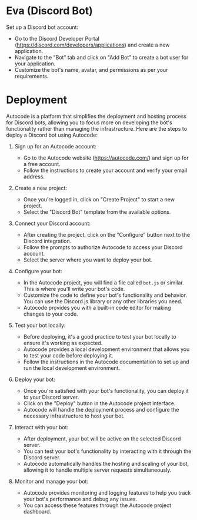 # Eva (Discord Bot)

 Set up a Discord bot account:
   - Go to the Discord Developer Portal (https://discord.com/developers/applications) and create a new application.
   - Navigate to the "Bot" tab and click on "Add Bot" to create a bot user for your application.
   - Customize the bot's name, avatar, and permissions as per your requirements.


# Deployment
Autocode is a platform that simplifies the deployment and hosting process for Discord bots, allowing you to focus more on developing the bot's functionality rather than managing the infrastructure. Here are the steps to deploy a Discord bot using Autocode:

1. Sign up for an Autocode account:
   - Go to the Autocode website (https://autocode.com/) and sign up for a free account.
   - Follow the instructions to create your account and verify your email address.

2. Create a new project:
   - Once you're logged in, click on "Create Project" to start a new project.
   - Select the "Discord Bot" template from the available options.

3. Connect your Discord account:
   - After creating the project, click on the "Configure" button next to the Discord integration.
   - Follow the prompts to authorize Autocode to access your Discord account.
   - Select the server where you want to deploy your bot.

4. Configure your bot:
   - In the Autocode project, you will find a file called `bot.js` or similar. This is where you'll write your bot's code.
   - Customize the code to define your bot's functionality and behavior. You can use the Discord.js library or any other libraries you need.
   - Autocode provides you with a built-in code editor for making changes to your code.

5. Test your bot locally:
   - Before deploying, it's a good practice to test your bot locally to ensure it's working as expected.
   - Autocode provides a local development environment that allows you to test your code before deploying it.
   - Follow the instructions in the Autocode documentation to set up and run the local development environment.

6. Deploy your bot:
   - Once you're satisfied with your bot's functionality, you can deploy it to your Discord server.
   - Click on the "Deploy" button in the Autocode project interface.
   - Autocode will handle the deployment process and configure the necessary infrastructure to host your bot.

7. Interact with your bot:
   - After deployment, your bot will be active on the selected Discord server.
   - You can test your bot's functionality by interacting with it through the Discord server.
   - Autocode automatically handles the hosting and scaling of your bot, allowing it to handle multiple server requests simultaneously.

8. Monitor and manage your bot:
   - Autocode provides monitoring and logging features to help you track your bot's performance and debug any issues.
   - You can access these features through the Autocode project dashboard.
